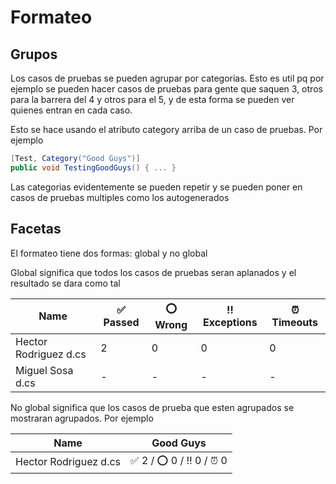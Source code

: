 # Formateo

## Grupos

Los casos de pruebas se pueden agrupar por categorias. Esto es util pq por ejemplo se pueden hacer casos de pruebas para
gente que saquen 3, otros para la barrera del 4 y otros para el 5, y de esta forma se pueden ver quienes entran en cada
caso.

Esto se hace usando el atributo category arriba de un caso de pruebas. Por ejemplo

```csharp
[Test, Category("Good Guys")]
public void TestingGoodGuys() { ... }
```

Las categorias evidentemente se pueden repetir y se pueden poner en casos de pruebas multiples como los autogenerados

## Facetas

El formateo tiene dos formas: global y no global

Global significa que todos los casos de pruebas seran aplanados y el resultado se dara como tal

| Name                  | ✅ Passed | ⭕️ Wrong | ‼️ Exceptions | ⏰ Timeouts |
|-----------------------|----------|----------|---------------|------------|
| Hector Rodriguez d.cs | 2        | 0        | 0             | 0          |
| Miguel Sosa d.cs      | -        | -        | -             | -          |

No global significa que los casos de prueba que esten agrupados se mostraran agrupados. Por ejemplo

| Name                  | Good Guys               |
|-----------------------|-------------------------|
| Hector Rodriguez d.cs | ✅ 2 / ⭕️ 0 / ‼️ 0 / ⏰ 0 |
